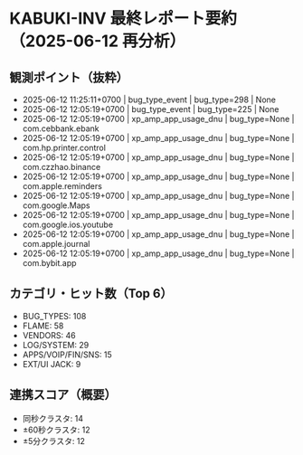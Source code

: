 # KABUKI-INV 最終レポート要約（2025-06-12 再分析）

## 観測ポイント（抜粋）
- 2025-06-12 11:25:11+0700 | bug_type_event | bug_type=298 | None
- 2025-06-12 12:05:19+0700 | bug_type_event | bug_type=225 | None
- 2025-06-12 12:05:19+0700 | xp_amp_app_usage_dnu | bug_type=None |  com.cebbank.ebank
- 2025-06-12 12:05:19+0700 | xp_amp_app_usage_dnu | bug_type=None |  com.hp.printer.control
- 2025-06-12 12:05:19+0700 | xp_amp_app_usage_dnu | bug_type=None | com.czzhao.binance
- 2025-06-12 12:05:19+0700 | xp_amp_app_usage_dnu | bug_type=None |  com.apple.reminders
- 2025-06-12 12:05:19+0700 | xp_amp_app_usage_dnu | bug_type=None |  com.google.Maps
- 2025-06-12 12:05:19+0700 | xp_amp_app_usage_dnu | bug_type=None |  com.google.ios.youtube
- 2025-06-12 12:05:19+0700 | xp_amp_app_usage_dnu | bug_type=None | com.apple.journal
- 2025-06-12 12:05:19+0700 | xp_amp_app_usage_dnu | bug_type=None | com.bybit.app

## カテゴリ・ヒット数（Top 6）
- BUG_TYPES: 108
- FLAME: 58
- VENDORS: 46
- LOG/SYSTEM: 29
- APPS/VOIP/FIN/SNS: 15
- EXT/UI JACK: 9

## 連携スコア（概要）
- 同秒クラスタ: 14
- ±60秒クラスタ: 12
- ±5分クラスタ: 12